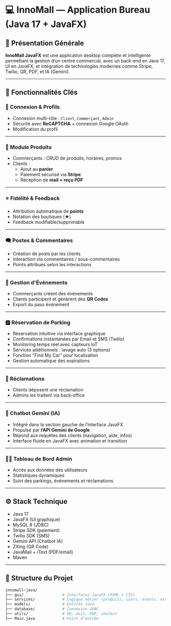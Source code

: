 # 💻 InnoMall — Application Bureau (Java 17 + JavaFX)

## 🧭 Présentation Générale

**InnoMall JavaFX** est une application desktop complète et intelligente permettant la gestion d’un centre commercial, avec un back-end en Java 17, UI en JavaFX, et intégration de technologies modernes comme Stripe, Twilio, QR, PDF, et IA (Gemini).

---

## 🧩 Fonctionnalités Clés

### 👥 Connexion & Profils
- Connexion multi-rôle : `Client`, `Commerçant`, `Admin`
- Sécurité avec **ReCAPTCHA** + connexion Google OAuth
- Modification du profil

---

### 🛒 Module Produits
- Commerçants : CRUD de produits, horaires, promos
- Clients :
  - Ajout au **panier**
  - Paiement sécurisé via **Stripe**
  - Réception de **mail + reçu PDF**

---

### ⭐ Fidélité & Feedback
- Attribution automatique de **points**
- Notation des boutiques (★)
- Feedback modifiable/supprimable

---

### 🗨️ Postes & Commentaires
- Création de posts par les clients
- Interaction via commentaires / sous-commentaires
- Points attribués selon les interactions

---

### 📅 Gestion d'Événements
- Commerçants créent des événements
- Clients participent et génèrent des **QR Codes**
- Export du pass événement

---

### 🅿️ Réservation de Parking
- Réservation intuitive via interface graphique
- Confirmations instantanées par Email et SMS (Twilio)
- Monitoring temps réel avec capteurs IoT
- Services additionnels : lavage auto (3 options)
- Fonction "Find My Car" pour localisation
- Gestion automatique des expirations

---

### 📢 Réclamations
- Clients déposent une réclamation
- Admins les traitent via back-office

---

### 🤖 Chatbot Gemini (IA)
- Intégré dans la section gauche de l’interface JavaFX
- Propulsé par **l’API Gemini de Google**
- Répond aux requêtes des clients (navigation, aide, infos)
- Interface fluide en JavaFX avec animation et transition

---

### 🧑‍💼 Tableau de Bord Admin
- Accès aux données des utilisateurs
- Statistiques dynamiques
- Suivi des parkings, événements et réclamations

---

## ⚙️ Stack Technique

- Java 17
- JavaFX (UI graphique)
- MySQL 8 (JDBC)
- Stripe SDK (paiement)
- Twilio SDK (SMS)
- Gemini API (Chatbot IA)
- ZXing (QR Code)
- JavaMail + iText (PDF/email)
- Maven

---

## 📁 Structure du Projet

```bash
innomall-java/
├── gui/                 # Interfaces JavaFX (FXML + CSS)
├── services/            # Logique métier (produits, users, events, etc.)
├── models/              # Entités Java
├── database/            # Connexion JDBC
├── utils/               # QR, mail, PDF, chatbot
├── Main.java            # Point d’entrée

